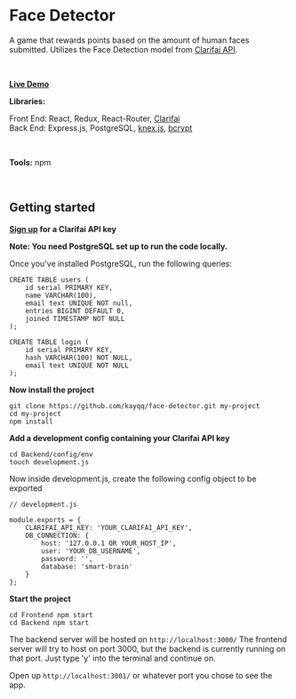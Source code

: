 # Face Detector

A game that rewards points based on the amount of human faces submitted. Utilizes the Face Detection model from [Clarifai API](https://clarifai.com/).

<br>

**[Live Demo](http://facedetector.kennyquan.com/)**

**Libraries:**

Front End: React, Redux, React-Router, [Clarifai](https://www.npmjs.com/package/clarifai)  
Back End: Express.js, PostgreSQL, [knex.js](https://www.npmjs.com/package/knex), [bcrypt](https://www.npmjs.com/package/bcrypt-nodejs)

<br>

**Tools:** npm

<br>

## Getting started

**[Sign up](https://clarifai.com) for a Clarifai API key**

**Note: You need PostgreSQL set up to run the code locally.**

Once you've installed PostgreSQL, run the following queries:

```
CREATE TABLE users (
    id serial PRIMARY KEY,
    name VARCHAR(100),
    email text UNIQUE NOT null,
    entries BIGINT DEFAULT 0,
    joined TIMESTAMP NOT NULL
);

CREATE TABLE login (
    id serial PRIMARY KEY,
    hash VARCHAR(100) NOT NULL,
    email text UNIQUE NOT NULL
);
```

**Now install the project**

```
git clone https://github.com/kayqq/face-detector.git my-project
cd my-project
npm install
```

**Add a development config containing your Clarifai API key**

```
cd Backend/config/env
touch development.js
```

Now inside development.js, create the following config object to be exported

```
// development.js

module.exports = {
    CLARIFAI_API_KEY: 'YOUR_CLARIFAI_API_KEY',
    DB_CONNECTION: {
        host: '127.0.0.1 OR YOUR_HOST_IP',
        user: 'YOUR_DB_USERNAME',
        password: '',
        database: 'smart-brain'
    }
};
```

**Start the project**

```
cd Frontend npm start
cd Backend npm start
```

The backend server will be hosted on `http://localhost:3000/`
The frontend server will try to host on port 3000, but the backend is currently running on that port.
Just type 'y' into the terminal and continue on.

Open up `http://localhost:3001/` or whatever port you chose to see the app.
